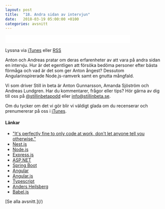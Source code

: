 ```yaml
---
layout: post
title:  "18. Andra sidan av intervjun"
date:   2018-03-19 05:00:00 +0100
categories: avsnitt
---
```

<iframe style="border: none" src="//html5-player.libsyn.com/embed/episode/id/6366158/height/26/width/400/theme/standard-mini/autonext/no/thumbnail/no/autoplay/no/preload/no/no_addthis/no/direction/backward/no-cache/true/" height="26" width="400" scrolling="no"  allowfullscreen webkitallowfullscreen mozallowfullscreen oallowfullscreen msallowfullscreen></iframe>
<p>Lyssna via <a href="https://itunes.apple.com/se/podcast/still-in-beta/id1174070946">iTunes</a> eller <a href="http://stillinbeta.libsyn.com/rss">RSS</a></p>
<p>Anton och Andreas pratar om deras erfarenheter av att vara p&aring; andra sidan en intervju. Hur &auml;r det egentligen att f&ouml;rs&ouml;ka bed&ouml;ma personer efter b&auml;sta f&ouml;rm&aring;ga och vad &auml;r det som ger Anton &aring;ngest? Dessutom Angularinspirerade Node.js-ramverk samt en gnutta m&aring;ngfald.</p>
<p>Vi som driver Still in beta &auml;r Anton Gunnarsson, Amanda Sj&ouml;str&ouml;m och Andreas Lundgren. Har du kommentarer, fr&aring;gor eller tips? H&ouml;r g&auml;rna av dig till oss p&aring;&nbsp;<a href="http://twitter.com/stillinbetapodd">@stillinbetapodd</a>&nbsp;eller&nbsp;<a href="mailto:info@stillinbeta.se">info@stillinbeta.se</a>.</p>
<p>Om du tycker om det vi g&ouml;r blir vi v&auml;ldigt glada om du recenserar och prenumererar p&aring; oss i <a href="https://itunes.apple.com/se/podcast/id1174070946">iTunes</a>.</p>
<h4>L&auml;nkar</h4>
<ul>
<li><a href="https://dev.to/ben/its-perfectly-fine-to-only-code-at-work-dont-let-anyone-tell-you-otherwise--25i3" target="_blank" rel="noopener">"It's perfectly fine to only code at work, don't let anyone tell you otherwise."</a></li>
<li><a href="https://nestjs.com" target="_blank" rel="noopener">Nest.js</a></li>
<li><a href="https://nodejs.org/" target="_blank" rel="noopener">Node.js</a></li>
<li><a href="https://expressjs.com" target="_blank" rel="noopener">Express.js</a></li>
<li><a href="https://www.asp.net" target="_blank" rel="noopener">ASP.NET</a></li>
<li><a href="https://projects.spring.io/spring-boot/" target="_blank" rel="noopener">Spring Boot</a></li>
<li><a href="https://angular.io" target="_blank" rel="noopener">Angular</a></li>
<li><a href="https://angularjs.org" target="_blank" rel="noopener">Angular.js</a></li>
<li><a href="https://www.typescriptlang.org" target="_blank" rel="noopener">Typescript</a></li>
<li><a href="https://en.wikipedia.org/wiki/Anders_Hejlsberg" target="_blank" rel="noopener">Anders Hejlsberg</a></li>
<li><a href="https://babeljs.io" target="_blank" rel="noopener">Babel.js</a></li>
</ul>
[Se alla avsnitt.](/)